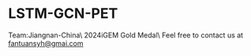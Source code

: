 # LSTM-GCN-PET
Team:Jiangnan-China\\
2024iGEM Gold Medal\\
Feel free to contact us at fantuansyh@gmai.com
